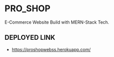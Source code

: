 # PRO_SHOP
E-Commerce Website Build with MERN-Stack Tech.

## DEPLOYED LINK
- https://proshopwebss.herokuapp.com/
